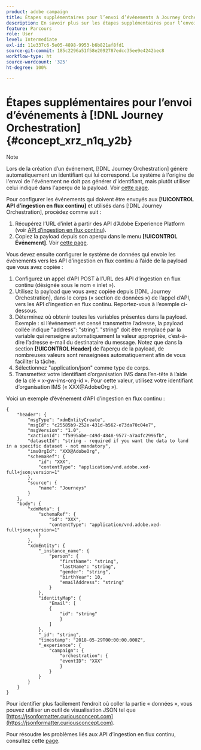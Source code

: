 ```yaml
---
product: adobe campaign
title: Étapes supplémentaires pour l’envoi d’événements à Journey Orchestration
description: En savoir plus sur les étapes supplémentaires pour l’envoi d’événements à Journey Orchestration
feature: Parcours
role: User
level: Intermediate
exl-id: 11e337c6-5e05-4898-9953-b6b821af8fd1
source-git-commit: 185c2296a51f58e2092787edcc35ee9e4242bec8
workflow-type: ht
source-wordcount: '325'
ht-degree: 100%

---
```


# Étapes supplémentaires pour l’envoi d’événements à [!DNL Journey Orchestration] {#concept_xrz_n1q_y2b}

>[!NOTE]
>
>Lors de la création d’un événement, [!DNL Journey Orchestration] génère automatiquement un identifiant qui lui correspond. Le système à l&#39;origine de l&#39;envoi de l&#39;événement ne doit pas générer d&#39;identifiant, mais plutôt utiliser celui indiqué dans l&#39;aperçu de la payload. Voir [cette page](../event/previewing-the-payload.md).

Pour configurer les événements qui doivent être envoyés aux **[!UICONTROL API d’ingestion en flux continu]** et utilisés dans [!DNL Journey Orchestration], procédez comme suit :

1. Récupérez l’URL d’inlet à partir des API d’Adobe Experience Platform (voir [API d’ingestion en flux continu](https://experienceleague.adobe.com/docs/experience-platform/ingestion/streaming/overview.html?lang=fr)).
1. Copiez la payload depuis son aperçu dans le menu **[!UICONTROL Événement]**. Voir [cette page](../event/defining-the-payload-fields.md).

Vous devez ensuite configurer le système de données qui envoie les événements vers les API d’ingestion en flux continu à l’aide de la payload que vous avez copiée :

1. Configurez un appel d’API POST à l’URL des API d’ingestion en flux continu (désignée sous le nom « inlet »).
1. Utilisez la payload que vous avez copiée depuis [!DNL Journey Orchestration], dans le corps (« section de données ») de l’appel d’API, vers les API d’ingestion en flux continu. Reportez-vous à l’exemple ci-dessous.
1. Déterminez où obtenir toutes les variables présentes dans la payload. Exemple : si l’événement est censé transmettre l’adresse, la payload collée indique &quot;address&quot;: &quot;string&quot;. &quot;string&quot; doit être remplacé par la variable qui renseigne automatiquement la valeur appropriée, c’est-à-dire l’adresse e-mail du destinataire du message. Notez que dans la section **[!UICONTROL Header]** de l’aperçu de la payload, de nombreuses valeurs sont renseignées automatiquement afin de vous faciliter la tâche.
1. Sélectionnez &quot;application/json&quot; comme type de corps.
1. Transmettez votre identifiant d’organisation IMS dans l’en-tête à l’aide de la clé « x-gw-ims-org-id ». Pour cette valeur, utilisez votre identifiant d’organisation IMS (« XXX@AdobeOrg »).

Voici un exemple d’événement d’API d’ingestion en flux continu :

```
{
    "header": {
        "msgType": "xdmEntityCreate",
        "msgId": "c25585b9-252e-431d-b562-e73da70c04e7",
        "msgVersion": "1.0",
        "xactionId": "f5995abe-c49d-4848-9577-a7a4fc2996fb",
        "datasetId": "string - required if you want the data to land in a specific dataset - not mandatory",
        "imsOrgId": "XXX@AdobeOrg",
        "schemaRef": {
            "id": "XXX",
            "contentType": "application/vnd.adobe.xed-full+json;version=1"
        },
        "source": {
            "name": "Journeys"
        }
    },
    "body": {
        "xdmMeta": {
            "schemaRef": {
                "id": "XXX",
                "contentType": "application/vnd.adobe.xed-full+json;version=1"
            }
        },
        "xdmEntity": {
            "_instance_name": {
                "person": {
                    "firstName": "string",
                    "lastName": "string",
                    "gender": "string",
                    "birthYear": 10,
                    "emailAddress": "string"
                }
            },
            "identityMap": {
                "Email": [
                {
                    "id": "string"
                    }
                ]
            },
            "_id": "string",
            "timestamp": "2018-05-29T00:00:00.000Z",
            "_experience": {
                "campaign": {
                    "orchestration": {
                    "eventID": "XXX"
                    }
                }
            }
        }
    }
}
```

Pour identifier plus facilement l’endroit où coller la partie « données », vous pouvez utiliser un outil de visualisation JSON tel que [https://jsonformatter.curiousconcept.com](https://jsonformatter.curiousconcept.com).

Pour résoudre les problèmes liés aux API d’ingestion en flux continu, consultez cette [page](https://experienceleague.adobe.com/docs/experience-platform/ingestion/streaming/troubleshooting.html?lang=fr).
